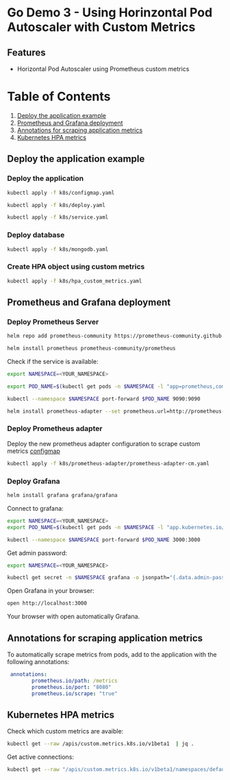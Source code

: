 # Go Demo 3 - Using Horinzontal Pod Autoscaler with Custom Metrics

## Features

- Horizontal Pod Autoscaler using Prometheus custom metrics 

# Table of Contents
1. [Deploy the application example](#deploy-the-application-example)
2. [Prometheus and Grafana deployment](#prometheus-and-grafana-deployment)
3. [Annotations for scraping application metrics](#annotations-for-scraping-application-metrics)
4. [Kubernetes HPA metrics](#kubernetes-hpa-metrics)

## Deploy the application example

### Deploy the application

```sh
kubectl apply -f k8s/configmap.yaml

kubectl apply -f k8s/deploy.yaml

kubectl apply -f k8s/service.yaml
```

### Deploy database

```sh
kubectl apply -f k8s/mongodb.yaml
```

### Create HPA object using custom metrics

```sh
kubectl apply -f k8s/hpa_custom_metrics.yaml
```

## Prometheus and Grafana deployment

### Deploy Prometheus Server
```sh
helm repo add prometheus-community https://prometheus-community.github.io/helm-charts

helm install prometheus prometheus-community/prometheus
```

Check if the service is available:

```sh
export NAMESPACE=<YOUR_NAMESPACE>

export POD_NAME=$(kubectl get pods -n $NAMESPACE -l "app=prometheus,component=server" -o jsonpath="{.items[0].metadata.name}")

kubectl --namespace $NAMESPACE port-forward $POD_NAME 9090:9090
```

```sh
helm install prometheus-adapter --set prometheus.url=http://prometheus-server.default.svc --set prometheus.port=80  prometheus-community/prometheus-adapter
```

### Deploy Prometheus adapter

Deploy the new prometheus adapter configuration to scrape custom metrics [configmap](k8s/prometheus-adapter/prometheus-adapter-cm.yaml)

```sh
kubectl apply -f k8s/prometheus-adapter/prometheus-adapter-cm.yaml
```

### Deploy Grafana

```sh
helm install grafana grafana/grafana
```

Connect to grafana:

```sh
export NAMESPACE=<YOUR_NAMESPACE>
export POD_NAME=$(kubectl get pods -n $NAMESPACE -l "app.kubernetes.io/name=grafana" -o jsonpath="{.items[0].metadata.name}")

kubectl --namespace $NAMESPACE port-forward $POD_NAME 3000:3000

```

Get admin password:

```sh
export NAMESPACE=<YOUR_NAMESPACE>

kubectl get secret -n $NAMESPACE grafana -o jsonpath="{.data.admin-password}" | base64 --decode ; echo
```

Open Grafana in your browser:

```sh
open http://localhost:3000
```

Your browser with open automatically Grafana.

## Annotations for scraping application metrics

To automatically scrape metrics from pods, add to the application with the following annotations:

```yaml
 annotations:
        prometheus.io/path: /metrics
        prometheus.io/port: "8080"
        prometheus.io/scrape: "true"
```

## Kubernetes HPA metrics

Check which custom metrics are avaible:

```sh
kubectl get --raw /apis/custom.metrics.k8s.io/v1beta1  | jq .
```

Get active connections:

```sh
kubectl get --raw "/apis/custom.metrics.k8s.io/v1beta1/namespaces/default/pods/*/active_connections"  | jq
```